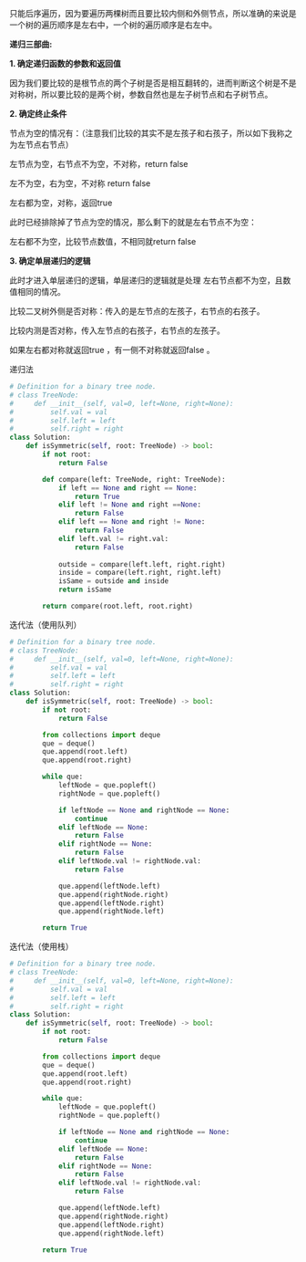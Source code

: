 只能后序遍历，因为要遍历两棵树而且要比较内侧和外侧节点，所以准确的来说是一个树的遍历顺序是左右中，一个树的遍历顺序是右左中。

**递归三部曲:**

**1. 确定递归函数的参数和返回值**

因为我们要比较的是根节点的两个子树是否是相互翻转的，进而判断这个树是不是对称树，所以要比较的是两个树，参数自然也是左子树节点和右子树节点。

**2. 确定终止条件**

节点为空的情况有：（注意我们比较的其实不是左孩子和右孩子，所以如下我称之为左节点右节点）

左节点为空，右节点不为空，不对称，return false

左不为空，右为空，不对称 return false

左右都为空，对称，返回true

此时已经排除掉了节点为空的情况，那么剩下的就是左右节点不为空：

左右都不为空，比较节点数值，不相同就return false

**3. 确定单层递归的逻辑**

此时才进入单层递归的逻辑，单层递归的逻辑就是处理 左右节点都不为空，且数值相同的情况。

比较二叉树外侧是否对称：传入的是左节点的左孩子，右节点的右孩子。

比较内测是否对称，传入左节点的右孩子，右节点的左孩子。

如果左右都对称就返回true ，有一侧不对称就返回false 。

递归法
```python
# Definition for a binary tree node.
# class TreeNode:
#     def __init__(self, val=0, left=None, right=None):
#         self.val = val
#         self.left = left
#         self.right = right
class Solution:
    def isSymmetric(self, root: TreeNode) -> bool:
        if not root:
            return False

        def compare(left: TreeNode, right: TreeNode):
            if left == None and right == None:
                return True
            elif left != None and right ==None:
                return False
            elif left == None and right != None:
                return False
            elif left.val != right.val:
                return False
            
            outside = compare(left.left, right.right)
            inside = compare(left.right, right.left)
            isSame = outside and inside
            return isSame

        return compare(root.left, root.right)
```

迭代法（使用队列）
```python
# Definition for a binary tree node.
# class TreeNode:
#     def __init__(self, val=0, left=None, right=None):
#         self.val = val
#         self.left = left
#         self.right = right
class Solution:
    def isSymmetric(self, root: TreeNode) -> bool:
        if not root:
            return False

        from collections import deque
        que = deque()
        que.append(root.left)
        que.append(root.right)

        while que:
            leftNode = que.popleft()
            rightNode = que.popleft()

            if leftNode == None and rightNode == None:
                continue
            elif leftNode == None:
                return False
            elif rightNode == None:
                return False
            elif leftNode.val != rightNode.val:
                return False

            que.append(leftNode.left) 
            que.append(rightNode.right)
            que.append(leftNode.right)
            que.append(rightNode.left)

        return True
```

迭代法（使用栈）
```python
# Definition for a binary tree node.
# class TreeNode:
#     def __init__(self, val=0, left=None, right=None):
#         self.val = val
#         self.left = left
#         self.right = right
class Solution:
    def isSymmetric(self, root: TreeNode) -> bool:
        if not root:
            return False

        from collections import deque
        que = deque()
        que.append(root.left)
        que.append(root.right)

        while que:
            leftNode = que.popleft()
            rightNode = que.popleft()

            if leftNode == None and rightNode == None:
                continue
            elif leftNode == None:
                return False
            elif rightNode == None:
                return False
            elif leftNode.val != rightNode.val:
                return False

            que.append(leftNode.left) 
            que.append(rightNode.right)
            que.append(leftNode.right)
            que.append(rightNode.left)

        return True
```
